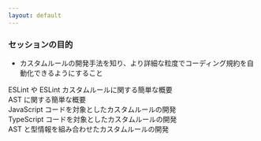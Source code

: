 ```yaml
---
layout: default
---
```


<div class="_bullet">

### セッションの目的

* カスタムルールの開発手法を知り、より詳細な粒度でコーディング規約を自動化できるようにすること

</div>

<div>

<structure-point number="1" title="ESLint とは">
  <span>ESLint や ESLint カスタムルールに関する簡単な概要</span>
</structure-point>

<br />

<structure-point number="2" title="AST とは" disabled>
  <span>AST に関する簡単な概要</span>
</structure-point>

<br />

<structure-point number="3" title="ESLint を使用したカスタムルールの開発" disabled>
  <span>JavaScript コードを対象としたカスタムルールの開発</span>
</structure-point>

<br />

<structure-point  number="4" title="typescript-eslint を使用したカスタムルールの開発" disabled>
  <span>TypeScript コードを対象としたカスタムルールの開発</span>
</structure-point>

<br />

<structure-point  number="5" title="型情報 を使用したカスタムルールの開発" disabled>
  <span>AST と型情報を組み合わせたカスタムルールの開発</span>
</structure-point>

</div>

<!-- 
ではまず、ESLint についてです
-->

